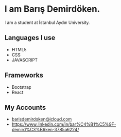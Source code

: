 # I am Barış Demirdöken.

I am a student at İstanbul Aydın University.

## Languages I use
- HTML5
- CSS
- JAVASCRIPT
## Frameworks
- Bootstrap
- React


## My Accounts
- barisdemirdoken@icloud.com
- https://www.linkedin.com/in/bar%C4%B1%C5%9F-demird%C3%B6ken-3785a6224/

